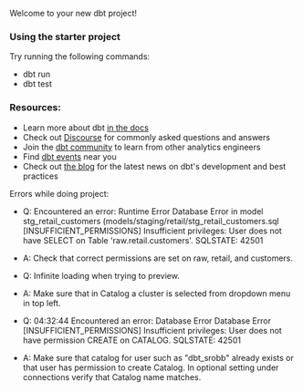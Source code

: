 Welcome to your new dbt project!

### Using the starter project

Try running the following commands:
- dbt run
- dbt test


### Resources:
- Learn more about dbt [in the docs](https://docs.getdbt.com/docs/introduction)
- Check out [Discourse](https://discourse.getdbt.com/) for commonly asked questions and answers
- Join the [dbt community](https://getdbt.com/community) to learn from other analytics engineers
- Find [dbt events](https://events.getdbt.com) near you
- Check out [the blog](https://blog.getdbt.com/) for the latest news on dbt's development and best practices


Errors while doing project:

- Q: Encountered an error: Runtime Error Database Error in model stg_retail_customers (models/staging/retail/stg_retail_customers.sql [INSUFFICIENT_PERMISSIONS] Insufficient privileges: User does not have SELECT on Table 'raw.retail.customers'. SQLSTATE: 42501
- A: Check that correct permissions are set on raw, retail, and customers. 

- Q: Infinite loading when trying to preview.
- A: Make sure that in Catalog a cluster is selected from dropdown menu in top left. 

- Q: 04:32:44 Encountered an error:
Database Error
  Database Error
    [INSUFFICIENT_PERMISSIONS] Insufficient privileges:
    User does not have permission CREATE on CATALOG. SQLSTATE: 42501
- A: Make sure that catalog for user such as "dbt_srobb" already exists or that user has permission to create Catalog. In optional setting under connections verify that Catalog name matches.
